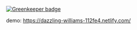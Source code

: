 
[![Greenkeeper badge](https://badges.greenkeeper.io/elolelo/crypto-compare.svg)](https://greenkeeper.io/)

demo: https://dazzling-williams-112fe4.netlify.com/



